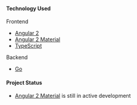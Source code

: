 
#### Technology Used

Frontend

- [Angular 2](https://angular.io/)
- [Angular 2 Material](https://github.com/angular/material2)
- [TypeScript](https://www.typescriptlang.org/index.html)

Backend

- [Go](https://golang.org/)


#### Project Status

- [Angular 2 Material](https://github.com/angular/material2) is still in active development
